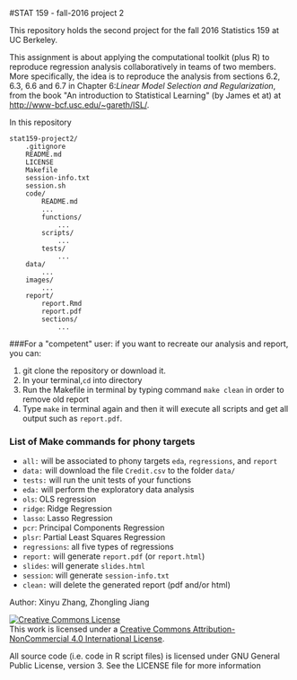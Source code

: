#STAT 159 - fall-2016 project 2

This repository holds the second project for the fall 2016 Statistics 159 at UC Berkeley.

This assignment is about applying the computational toolkit (plus R) to reproduce regression analysis collaboratively in teams of two members. More specifically, the idea is to reproduce the analysis from sections 6.2, 6.3, 6.6 and 6.7 in Chapter 6:*Linear Model Selection and Regularization*, from the book "An introduction to Statistical Learning" (by James et at) at http://www-bcf.usc.edu/~gareth/ISL/.

In this repository 
```
stat159-project2/
	.gitignore
	README.md
	LICENSE
	Makefile
	session-info.txt
	session.sh                    
	code/
		README.md
	  	...
	  	functions/
	  		...
	  	scripts/
	  		...
	  	tests/
	  		...
	data/
		...
	images/
		...
	report/
		report.Rmd
		report.pdf
		sections/
			...
```

###For a "competent" user: if you want to recreate our analysis and report, you can:
1. git clone the repository or download it.
2. In your terminal,`cd` into directory
3. Run the Makefile in terminal by typing command `make clean` in order to remove old report
4. Type `make` in terminal again and then it will execute all scripts and get all output such as `report.pdf`.

### List of Make commands for phony targets

- `all:` will be associated to phony targets `eda`, `regressions`, and `report`
- `data:` will download the file `Credit.csv` to the folder `data/` 
- `tests:` will run the unit tests of your functions
- `eda:` will perform the exploratory data analysis
- `ols`: OLS regression
- `ridge`: Ridge Regression
- `lasso`: Lasso Regression
- `pcr`: Principal Components Regression
- `plsr`: Partial Least Squares Regression
- `regressions`: all five types of regressions
- `report:` will generate `report.pdf` (or `report.html`)
- `slides`: will generate `slides.html`
- `session`: will generate `session-info.txt`
- `clean:` will delete the generated report (pdf and/or html)


Author: Xinyu Zhang, Zhongling Jiang

<a rel="license" href="http://creativecommons.org/licenses/by-nc/4.0/"><img alt="Creative Commons License" style="border-width:0" src="https://i.creativecommons.org/l/by-nc/4.0/88x31.png" /></a><br />This work is licensed under a <a rel="license" href="http://creativecommons.org/licenses/by-nc/4.0/">Creative Commons Attribution-NonCommercial 4.0 International License</a>. 

All source code (i.e. code in R script files) is licensed under GNU General Public License, version 3. See the LICENSE file for more information




